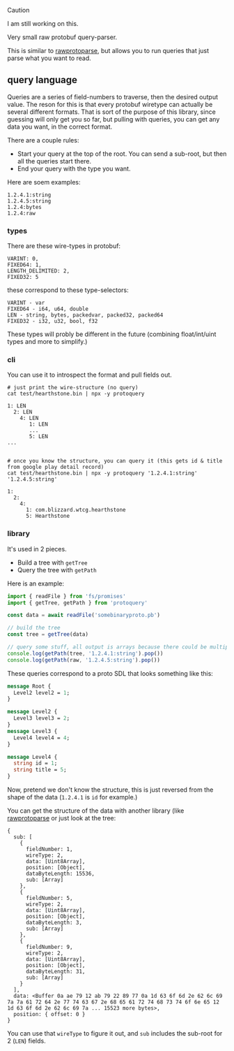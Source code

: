 > [!CAUTION]
> I am still working on this.

Very small raw protobuf query-parser.

This is similar to [rawprotoparse](https://github.com/konsumer/rawprotoparse), but allows you to run queries that just parse what you want to read.

## query language

Queries are a series of field-numbers to traverse, then the desired output value. The reson for this is that every protobuf wiretype can actually be several different formats. That is sort of the purpose of this library, since guessing will only get you so far, but pulling with queries, you can get any data you want, in the correct format.

There are a couple rules:

- Start your query at the top of the root. You can send a sub-root, but then all the queries start there.
- End your query with the type you want.

Here are soem examples:

```
1.2.4.1:string
1.2.4.5:string
1.2.4:bytes
1.2.4:raw
```

### types

There are these wire-types in protobuf:

```
VARINT: 0,
FIXED64: 1,
LENGTH_DELIMITED: 2,
FIXED32: 5
```

these correspond to these type-selectors:

```
VARINT - var
FIXED64 - i64, u64, double
LEN - string, bytes, packedvar, packed32, packed64
FIXED32 - i32, u32, bool, f32
```

These types will probly be different in the future (combining float/int/uint types and more to simplify.)

### cli

You can use it to introspect the format and pull fields out.

```
# just print the wire-structure (no query)
cat test/hearthstone.bin | npx -y protoquery

1: LEN
  2: LEN
    4: LEN
       1: LEN
       ...
       5: LEN
...


# once you know the structure, you can query it (this gets id & title from google play detail record)
cat test/hearthstone.bin | npx -y protoquery '1.2.4.1:string' '1.2.4.5:string'

1:
  2:
    4:
      1: com.blizzard.wtcg.hearthstone
      5: Hearthstone
```

### library

It's used in 2 pieces.

- Build a tree with `getTree`
- Query the tree with `getPath`

Here is an example:

```js
import { readFile } from 'fs/promises'
import { getTree, getPath } from 'protoquery'

const data = await readFile('somebinaryproto.pb')

// build the tree
const tree = getTree(data)

// query some stuff, all output is arrays because there could be multiple matches
console.log(getPath(tree, '1.2.4.1:string').pop())
console.log(getPath(raw, '1.2.4.5:string').pop())
```

These queries correspond to a proto SDL that looks something like this:

```proto
message Root {
  Level2 level2 = 1;
}

message Level2 {
  Level3 level3 = 2;
}
message Level3 {
  Level4 level4 = 4;
}

message Level4 {
  string id = 1;
  string title = 5;
}
```

Now, pretend we don't know the structure, this is just reversed from the shape of the data (`1.2.4.1` is `id` for example.)

You can get the structure of the data with another library (like [rawprotoparse](https://github.com/konsumer/rawprotoparse) or just look at the tree:

```
{
  sub: [
    {
      fieldNumber: 1,
      wireType: 2,
      data: [Uint8Array],
      position: [Object],
      dataByteLength: 15536,
      sub: [Array]
    },
    {
      fieldNumber: 5,
      wireType: 2,
      data: [Uint8Array],
      position: [Object],
      dataByteLength: 3,
      sub: [Array]
    },
    {
      fieldNumber: 9,
      wireType: 2,
      data: [Uint8Array],
      position: [Object],
      dataByteLength: 31,
      sub: [Array]
    }
  ],
  data: <Buffer 0a ae 79 12 ab 79 22 89 77 0a 1d 63 6f 6d 2e 62 6c 69 7a 7a 61 72 64 2e 77 74 63 67 2e 68 65 61 72 74 68 73 74 6f 6e 65 12 1d 63 6f 6d 2e 62 6c 69 7a ... 15523 more bytes>,
  position: { offset: 0 }
}
```

You can use that `wireType` to figure it out, and `sub` includes the sub-root for 2 (`LEN`) fields.
